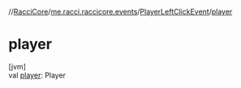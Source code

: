 //[RacciCore](../../../index.md)/[me.racci.raccicore.events](../index.md)/[PlayerLeftClickEvent](index.md)/[player](player.md)

# player

[jvm]\
val [player](player.md): Player
